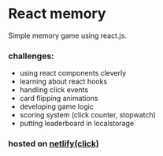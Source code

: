 # React memory

Simple memory game using react.js. 

### challenges:
* using react components cleverly
* learning about react hooks
* handling click events
* card flipping animations
* developing game logic
* scoring system (click counter, stopwatch)
* putting leaderboard in localstorage
### hosted on [netlify(click)](https://react-memory-izidor.netlify.app/)
